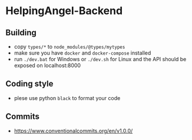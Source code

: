 # HelpingAngel-Backend
 
## Building
- copy `types/*` to `node_modules/@types/mytypes`
- make sure you have `docker` and `docker-compose` installed
- run `./dev.bat` for Windows or `./dev.sh` for Linux and the API should be exposed on localhost:8000

## Coding style
- plese use python `black` to format your code

## Commits
- https://www.conventionalcommits.org/en/v1.0.0/
